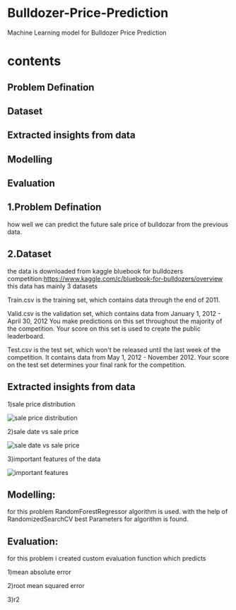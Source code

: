 # Bulldozer-Price-Prediction
Machine Learning model for Bulldozer Price Prediction
# contents
## Problem Defination
## Dataset
## Extracted insights from data
## Modelling
## Evaluation

## 1.Problem Defination
how well we can predict the future sale price of bulldozar from the previous data.

## 2.Dataset
the data is downloaded from kaggle bluebook for bulldozers competition:https://www.kaggle.com/c/bluebook-for-bulldozers/overview
this data has mainly 3 datasets

Train.csv is the training set, which contains data through the end of 2011.

Valid.csv is the validation set, which contains data from January 1, 2012 - April 30, 2012 You make predictions on this set throughout the majority of the competition. Your score on this set is used to create the public leaderboard.

Test.csv is the test set, which won't be released until the last week of the competition. It contains data from May 1, 2012 - November 2012. Your score on the test set determines your final rank for the competition.

## Extracted insights from data

1)sale price distribution

![sale price distribution](https://user-images.githubusercontent.com/69007287/89128571-3399c880-d514-11ea-8f03-9372b2a29adb.png)

2)sale date vs sale price

![sale date vs sale price](https://user-images.githubusercontent.com/69007287/89128597-5d52ef80-d514-11ea-8e38-ee8540c45136.png)


3)important features of the data


![important features](https://user-images.githubusercontent.com/69007287/89128616-82476280-d514-11ea-90dc-c5f66b36679e.png)

## Modelling:
for this problem RandomForestRegressor algorithm is used. with the help of RandomizedSearchCV best Parameters for algorithm is found.

## Evaluation:
for this problem i created custom evaluation function which predicts

1)mean absolute error

2)root mean squared error 

3)r2

